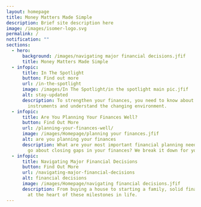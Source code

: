 ```yaml
---
layout: homepage
title: Money Matters Made Simple
description: Brief site description here
image: /images/isomer-logo.svg
permalink: /
notification: ""
sections:
  - hero:
      background: /images/navigating major financial decisions.jfif
      title: Money Matters Made Simple
  - infopic:
      title: In The Spotlight
      button: Find out more
      url: /in-the-spotlight
      image: /images/In The Spotlight/in the spotlight main pic.jfif
      alt: stay-updated
      description: To strengthen your finances, you need to know about new financial
        instruments and understand the changing environment.
  - infopic:
      title: Are You Planning Your Finances Well?
      button: Find Out More
      url: /planning-your-finances-well/
      image: /images/Homepage/planning your finances.jfif
      alt: are you planning your finances
      description: What are your most important financial planning needs? How do you
        go about closing gaps in your finances? We break it down for you.
  - infopic:
      title: Navigating Major Financial Decisions
      button: Find Out More
      url: /navigating-major-financial-decisions
      alt: financial decisions
      image: /images/Homepage/navigating financial decisions.jfif
      description: From buying a house to starting a family, solid financial plans are
        at the heart of these milestones in life.
---
```

